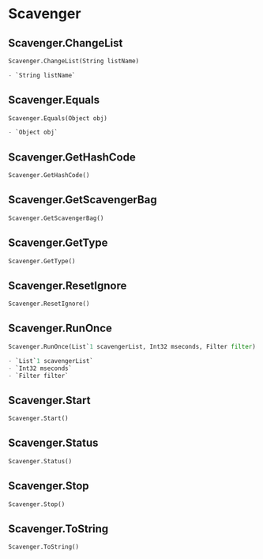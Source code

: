 # Scavenger

## Scavenger.ChangeList
```py
Scavenger.ChangeList(String listName)

- `String listName` 
```

## Scavenger.Equals
```py
Scavenger.Equals(Object obj)

- `Object obj` 
```

## Scavenger.GetHashCode
```py
Scavenger.GetHashCode()


```

## Scavenger.GetScavengerBag
```py
Scavenger.GetScavengerBag()


```

## Scavenger.GetType
```py
Scavenger.GetType()


```

## Scavenger.ResetIgnore
```py
Scavenger.ResetIgnore()


```

## Scavenger.RunOnce
```py
Scavenger.RunOnce(List`1 scavengerList, Int32 mseconds, Filter filter)

- `List`1 scavengerList` 
- `Int32 mseconds` 
- `Filter filter` 
```

## Scavenger.Start
```py
Scavenger.Start()


```

## Scavenger.Status
```py
Scavenger.Status()


```

## Scavenger.Stop
```py
Scavenger.Stop()


```

## Scavenger.ToString
```py
Scavenger.ToString()


```
